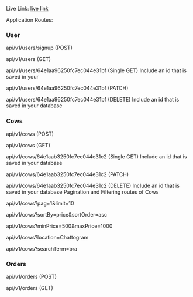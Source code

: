 Live Link: [live link](https://assignment-3-seven.vercel.app/)

Application Routes:
### User
api/v1/users/signup (POST)

api/v1/users (GET)

api/v1/users/64e1aa96250fc7ec044e31bf (Single GET) Include an id that is saved in your 

api/v1/users/64e1aa96250fc7ec044e31bf (PATCH)

api/v1/users/64e1aa96250fc7ec044e31bf (DELETE) Include an id that is saved in your database

### Cows
api/v1/cows (POST)

api/v1/cows (GET)

api/v1/cows/64e1aab3250fc7ec044e31c2 (Single GET) Include an id that is saved in your database

api/v1/cows/64e1aab3250fc7ec044e31c2 (PATCH)

api/v1/cows/64e1aab3250fc7ec044e31c2 (DELETE) Include an id that is saved in your database
Pagination and Filtering routes of Cows

api/v1/cows?pag=1&limit=10

api/v1/cows?sortBy=price&sortOrder=asc

api/v1/cows?minPrice=500&maxPrice=1000

api/v1/cows?location=Chattogram

api/v1/cows?searchTerm=bra

### Orders
api/v1/orders (POST)

api/v1/orders (GET)
